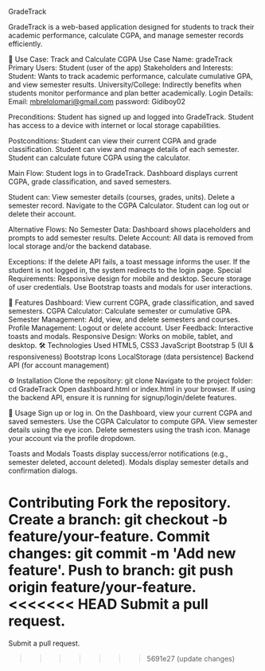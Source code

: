 GradeTrack

GradeTrack is a web-based application designed for students to track their academic performance, calculate CGPA, and manage semester records efficiently.

📖 Use Case: Track and Calculate CGPA
Use Case Name: gradeTrack
Primary Users: Student (user of the app)
Stakeholders and Interests:
Student: Wants to track academic performance, calculate cumulative GPA, and view semester results.
University/College: Indirectly benefits when students monitor performance and plan better academically.
Login Details: 
Email: mbrelolomari@gmail.com
password: Gidiboy02

Preconditions:
Student has signed up and logged into GradeTrack.
Student has access to a device with internet or local storage capabilities.

Postconditions:
Student can view their current CGPA and grade classification.
Student can view and manage details of each semester.
Student can calculate future CGPA using the calculator.

Main Flow:
Student logs in to GradeTrack.
Dashboard displays current CGPA, grade classification, and saved semesters.

Student can:
View semester details (courses, grades, units).
Delete a semester record.
Navigate to the CGPA Calculator.
Student can log out or delete their account.

Alternative Flows:
No Semester Data: Dashboard shows placeholders and prompts to add semester results.
Delete Account: All data is removed from local storage and/or the backend database.

Exceptions:
If the delete API fails, a toast message informs the user.
If the student is not logged in, the system redirects to the login page.
Special Requirements:
Responsive design for mobile and desktop.
Secure storage of user credentials.
Use Bootstrap toasts and modals for user interactions.

🚀 Features
Dashboard: View current CGPA, grade classification, and saved semesters.
CGPA Calculator: Calculate semester or cumulative GPA.
Semester Management: Add, view, and delete semesters and courses.
Profile Management: Logout or delete account.
User Feedback: Interactive toasts and modals.
Responsive Design: Works on mobile, tablet, and desktop.
🛠 Technologies Used
HTML5, CSS3
JavaScript 
Bootstrap 5 (UI & responsiveness)
Bootstrap Icons
LocalStorage (data persistence)
Backend API (for account management)

⚙️ Installation
Clone the repository:
git clone 
Navigate to the project folder:
cd GradeTrack
Open dashboard.html or index.html in your browser.
If using the backend API, ensure it is running for signup/login/delete features.

📌 Usage
Sign up or log in.
On the Dashboard, view your current CGPA and saved semesters.
Use the CGPA Calculator to compute GPA.
View semester details using the eye icon.
Delete semesters using the trash icon.
Manage your account via the profile dropdown.

Toasts and Modals
Toasts display success/error notifications (e.g., semester deleted, account deleted).
Modals display semester details and confirmation dialogs.

Contributing
Fork the repository.
Create a branch: git checkout -b feature/your-feature.
Commit changes: git commit -m 'Add new feature'.
Push to branch: git push origin feature/your-feature.
<<<<<<< HEAD
Submit a pull request.
=======
Submit a pull request.
>>>>>>> 5691e27 (update changes)
